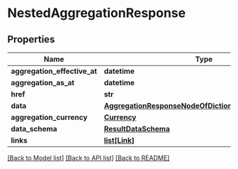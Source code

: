 # NestedAggregationResponse

## Properties
Name | Type | Description | Notes
------------ | ------------- | ------------- | -------------
**aggregation_effective_at** | **datetime** |  | [optional] 
**aggregation_as_at** | **datetime** |  | [optional] 
**href** | **str** |  | [optional] 
**data** | [**AggregationResponseNodeOfDictionaryOfStringToObject**](AggregationResponseNodeOfDictionaryOfStringToObject.md) |  | [optional] 
**aggregation_currency** | [**Currency**](Currency.md) |  | [optional] 
**data_schema** | [**ResultDataSchema**](ResultDataSchema.md) |  | [optional] 
**links** | [**list[Link]**](Link.md) |  | [optional] 

[[Back to Model list]](../README.md#documentation-for-models) [[Back to API list]](../README.md#documentation-for-api-endpoints) [[Back to README]](../README.md)


